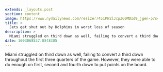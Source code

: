 ```yaml
--- 
extends: _layouts.post 
section: content 
image: https://www.nydailynews.com/resizer/451PWZlJcpZ60MDId9_jgen-p7s=/1200x0/top/cloudfront-us-east-1.images.arcpublishing.com/tronc/YSIUFSNQXHZPPWLGNNVDC5CX3A.jpg 
title: > 
  Jets get shut out by Dolphins in worst loss of season 
description: > 
  Miami struggled on third down as well, failing to convert a third down throughout the first three quarters of the game.However, they were able to do enough on first, second and fourth down to put points on the board. 
date: 1603068537.8848305 
--- 
```

Miami struggled on third down as well, failing to convert a third down throughout the first three quarters of the game. However, they were able to do enough on first, second and fourth down to put points on the board.